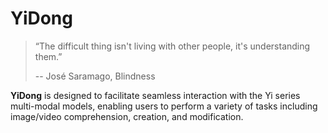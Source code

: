 # YiDong

> “The difficult thing isn't living with other people, it's understanding them.”
> 
> -- José Saramago, Blindness

**YiDong** is designed to facilitate seamless interaction with the Yi series
multi-modal models, enabling users to perform a variety of tasks including image/video
comprehension, creation, and modification.